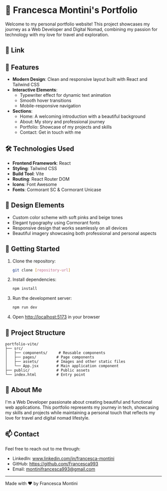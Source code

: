 # 🌟 Francesca Montini's Portfolio

Welcome to my personal portfolio website! This project showcases my journey as a Web Developer and Digital Nomad, combining my passion for technology with my love for travel and exploration.

## 🔗 Link

## 🚀 Features

- **Modern Design**: Clean and responsive layout built with React and Tailwind CSS
- **Interactive Elements**: 
  - Typewriter effect for dynamic text animation
  - Smooth hover transitions
  - Mobile-responsive navigation
- **Sections**:
  - Home: A welcoming introduction with a beautiful background
  - About: My story and professional journey
  - Portfolio: Showcase of my projects and skills
  - Contact: Get in touch with me

## 🛠️ Technologies Used

- **Frontend Framework**: React
- **Styling**: Tailwind CSS
- **Build Tool**: Vite
- **Routing**: React Router DOM
- **Icons**: Font Awesome
- **Fonts**: Cormorant SC & Cormorant Unicase

## 🎨 Design Elements

- Custom color scheme with soft pinks and beige tones
- Elegant typography using Cormorant fonts
- Responsive design that works seamlessly on all devices
- Beautiful imagery showcasing both professional and personal aspects

## 🚀 Getting Started

1. Clone the repository:
   ```bash
   git clone [repository-url]
   ```

2. Install dependencies:
   ```bash
   npm install
   ```

3. Run the development server:
   ```bash
   npm run dev
   ```

4. Open [http://localhost:5173](http://localhost:5173) in your browser

## 📝 Project Structure

```
portfolio-vite/
├── src/
│   ├── components/     # Reusable components
│   ├── pages/         # Page components
│   ├── assets/        # Images and other static files
│   └── App.jsx        # Main application component
├── public/            # Public assets
└── index.html         # Entry point
```

## 🌟 About Me

I'm a Web Developer passionate about creating beautiful and functional web applications. This portfolio represents my journey in tech, showcasing my skills and projects while maintaining a personal touch that reflects my love for travel and digital nomad lifestyle.

## 📫 Contact

Feel free to reach out to me through:
- LinkedIn: www.linkedin.com/in/francesca-montini
- GitHub: https://github.com/Francesca993
- Email: montinifrancesca993@gmail.com

---

Made with ❤️ by Francesca Montini
